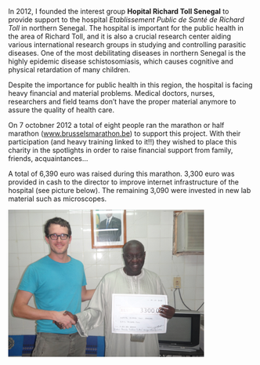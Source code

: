 In 2012, I founded the interest group **Hopital Richard Toll Senegal** to provide support to the hospital *Etablissement Public de Santé de Richard Toll* in northern Senegal. The hospital is important for the public health in the area of Richard Toll, and it is also a crucial research center aiding various international research groups in studying and controlling parasitic diseases. One of the most debilitating diseases in northern Senegal is the highly epidemic disease schistosomiasis, which causes cognitive and physical retardation of many children. 

Despite the importance for public health in this region, the hospital is facing heavy financial and material problems. Medical doctors, nurses, researchers and field teams don’t have the proper material anymore to assure the quality of health care. 

On 7 octobner 2012 a total of eight people ran the marathon or half marathon (www.brusselsmarathon.be) to support this project. With their participation (and heavy training linked to it!!) they wished to place this charity in the spotlights in order to raise financial support from family, friends, acquaintances...

A total of 6,390 euro was raised during this marathon. 3,300 euro was provided in cash to the director to improve internet infrastructure of the hospital (see picture below). The remaining 3,090 were invested in new lab material such as microscopes.

<img align="center" height="300" src="../images/DSC01594.JPG">
